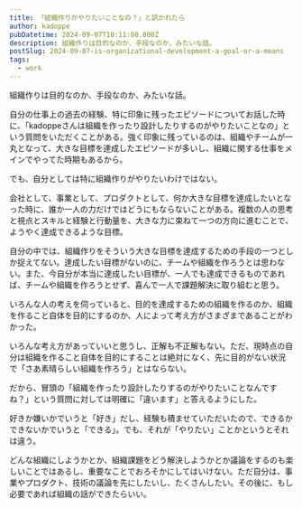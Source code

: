 ```yaml
---
title: 「組織作りがやりたいことなの？」と訊かれたら
author: kadoppe
pubDatetime: 2024-09-07T10:11:00.000Z
description: 組織作りは目的なのか、手段なのか、みたいな話。
postSlug: 2024-09-07-is-organizational-development-a-goal-or-a-means
tags:
  - work
---
```


組織作りは目的なのか、手段なのか、みたいな話。

自分の仕事上の過去の経験、特に印象に残ったエピソードについてお話した時に、「kadoppeさんは組織を作ったり設計したりするのがやりたいことなの」という質問をいただくことがある。強く印象に残っているのは、組織やチームが一丸となって、大きな目標を達成したエピソードが多いし、組織に関する仕事をメインでやってた時期もあるから。

でも、自分としては特に組織作りがやりたいわけではない。

会社として、事業として、プロダクトとして、何か大きな目標を達成したいとなった時に、誰か一人の力だけではどうにもならないことがある。複数の人の思考と視点とスキルと経験と行動量を、大きな力に束ねて一つの方向に進むことで、ようやく達成できるような目標。

自分の中では、組織作りをそういう大きな目標を達成するための手段の一つとしか捉えてない。達成したい目標がないのに、チームや組織を作ろうとは思わない。また、今自分が本当に達成したい目標が、一人でも達成できるものであれば、チームや組織を作ろうとせず、喜んで一人で課題解決に取り組むと思う。

いろんな人の考えを伺っていると、目的を達成するための組織を作るのか、組織を作ること自体を目的にするのか、人によって考え方がさまざまであることがわかった。

いろんな考え方があっていいと思うし、正解も不正解もない。ただ、現時点の自分は組織を作ること自体を目的にすることは絶対になく、先に目的がない状況で「さあ素晴らしい組織を作ろう」とはならない。

だから、冒頭の「組織を作ったり設計したりするのがやりたいことなんですね？」という質問に対しては明確に「違います」と答えるようにした。

好きか嫌いかでいうと「好き」だし、経験も積ませていただいたので、できるかできないかでいうと「できる」。でも、それが「やりたい」ことかというとそれは違う。

どんな組織にしようかとか、組織課題をどう解決しようかとか議論をするのも楽しいことではあるし、重要なことでおろそかにしてはいけない。ただ自分は、事業やプロダクト、技術の議論を先にしたいし、たくさんしたい。その後に、もし必要であれば組織の話ができたらいい。
